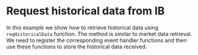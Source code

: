 # Request historical data from IB
In this example we show how to retrieve historical data using
`reqHistoricalData` function. The method is similar to market
data retrieval. We need to register the corresponding event
handler functions and then use these functions to store the
historical data received.